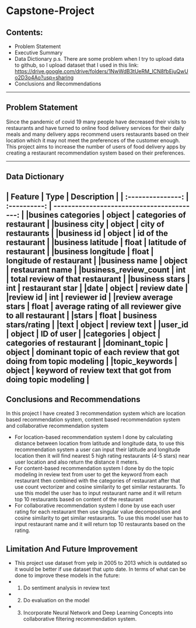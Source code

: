 # Capstone-Project 

## Contents: 
- Problem Statement 
- Executive Summary 
- Data Dictionary p.s. There are some problem when I try to upload data to github, so I upload dataset that I used in this link: https://drive.google.com/drive/folders/1NwWdB3tUeRM_ICN8fbEjuQwUo2D3o4Ao?usp=sharing 
- Conclusions and Recommendations 
------------------------------------------------------------------------ 
## Problem Statement 

Since the pandemic of covid 19 many people have decreased their visits to restaurants and have turned to online food delivery services for their daily meals and many delivery apps recommend users restaurants based on their location which it may not meet the preferences of the customer enough. This project aims to increase the number of users of food delivery apps by creating a restaurant recommendation system based on their preferences. 

------------------------------------------------------------------------ 
## Data Dictionary 
| Feature           | Type         | Description                                | | :---------------: | :----------: | -----------------------------------------: | |busines categories | object       | categories of restaurant       | |business city        | object         | city of restaurants | |business id      | object        | id of the restaurant  | |business latitude        | float        | latitude of restaurant             | |business longitude        | float        | longitude of restaurant             | |business name         | object          | restaurant name | |business_review_count | int          | total review of that restaurant | |business stars      | int          | restaurant star              | |date     | object          | review date             | |review id          | int          | reviewer id | |review average stars | float       | average rating of all reviewer give to all restaurant | |stars       | float        | business stars/rating              | |text      | object          | review text            | |user_id           | object       | ID of user                            | |categories       | object       | categories of restaurant                           | |dominant_topic         | object       | dominant topic of each review that got doing from topic modeling                            | |topic_keywords        | object       | keyword of review text that got from doing topic modeling                            | 
------------------------------------------------------------------------ 
## Conclusions and Recommendations 

In this project I have created 3 recommendation system which are location based recommendation system, content based recommendation system and collaborative recommendation system 
- For location-based recommendation system I done by calculating distance between location from latitude and longitude data, to use this recommendation system a user can input their latitude and longitude location then it will find nearest 5 high rating restaurants (4-5 stars) near user location and also return the distance it meters. 
- For content-based recommendation system I done by do the topic modeling in review text from user to get the keyword from each restaurant then combined with the categories of restaurant after that use count vectorizer and cosine similarity to get similar restaurants. To use this model the user has to input restaurant name and it will return top 10 restaurants based on content of the restaurant 
- For collaborative recommendation system I done by use each user rating for each restaurant then use singular value decomposition and cosine similarity to get similar restaurants. To use this model user has to input restaurant name and it will return top 10 restaurants based on the rating. 

## Limitation And Future Improvement 
- This project use dataset from yelp in 2005 to 2013 which is outdated so it would be better if use dataset that upto date. In terms of what can be done to improve these models in the future: 
-  1. Do sentiment analysis in review text 
-  2. Do evaluation on the model 
-  3. Incorporate Neural Network and Deep Learning Concepts into collaborative filtering recommendation system.
